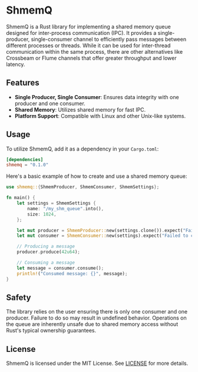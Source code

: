 
# ShmemQ

ShmemQ is a Rust library for implementing a shared memory queue designed for inter-process communication (IPC). It provides a single-producer, single-consumer channel to efficiently pass messages between different processes or threads. While it can be used for inter-thread communication within the same process, there are other alternatives like Crossbeam or Flume channels that offer greater throughput and lower latency.

## Features

- **Single Producer, Single Consumer**: Ensures data integrity with one producer and one consumer.
- **Shared Memory**: Utilizes shared memory for fast IPC.
- **Platform Support**: Compatible with Linux and other Unix-like systems.

## Usage

To utilize ShmemQ, add it as a dependency in your `Cargo.toml`:

```toml
[dependencies]
shmemq = "0.1.0"
```

Here's a basic example of how to create and use a shared memory queue:

```rust
use shmemq::{ShmemProducer, ShmemConsumer, ShmemSettings};

fn main() {
    let settings = ShmemSettings {
        name: "/my_shm_queue".into(),
        size: 1024,
    };

    let mut producer = ShmemProducer::new(settings.clone()).expect("Failed to create producer");
    let mut consumer = ShmemConsumer::new(settings).expect("Failed to create consumer");

    // Producing a message
    producer.produce(42u64);

    // Consuming a message
    let message = consumer.consume();
    println!("Consumed message: {}", message);
}
```

## Safety

The library relies on the user ensuring there is only one consumer and one producer. Failure to do so may result in undefined behavior. Operations on the queue are inherently unsafe due to shared memory access without Rust's typical ownership guarantees.

## License

ShmemQ is licensed under the MIT License. See [LICENSE](LICENSE) for more details.
